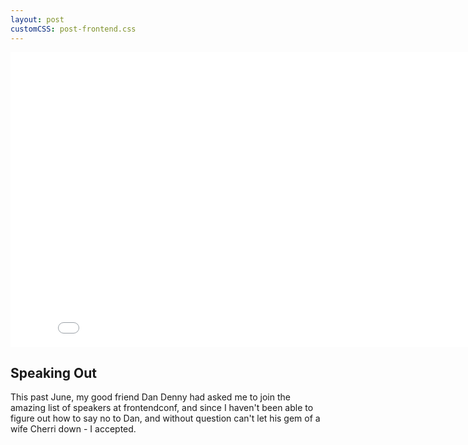 ```yaml
---
layout: post
customCSS: post-frontend.css
---
```


<div class="article-header">
	<iframe src="//player.vimeo.com/video/78038499?title=0&amp;byline=0&amp;portrait=0" width="840" height="472" frameborder="0" webkitallowfullscreen mozallowfullscreen allowfullscreen></iframe>
</div>

<article>
	<h1>Speaking Out</h1>
	<p>This past June, my good friend Dan Denny had asked me to join the amazing list of speakers at frontendconf, and since I haven't been able to figure out how to say no to Dan, and without question can't let his gem of a wife Cherri down - I accepted.</p>
</article>